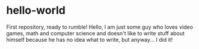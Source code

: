 # hello-world
First repository, ready to rumble!
Hello, I am just some guy who loves video games, math and computer science and doesn't like to write stuff about himself because he has no idea what to write, but anyway... I did it!
